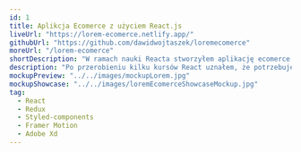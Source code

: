 ```yaml
---
id: 1
title: Aplikcja Ecomerce z użyciem React.js
liveUrl: "https://lorem-ecomerce.netlify.app/"
githubUrl: "https://github.com/dawidwojtaszek/loremecomerce"
moreUrl: "/lorem-ecomerce"
shortDescription: "W ramach nauki Reacta stworzyłem aplikację ecomerce.  Projekt okazał się świetnym sposobem na poszerzenie swoich umiejętności."
description: "Po przerobieniu kilku kursów React uznałem, że potrzebuję stworzyć własny projekt z użyciem tej biblioteki i postanowiłem przygotować fikcyjną aplikację e-comerce z podstawowymi funkcjami. Projekt okazał się świetnym sposobem na naukę  nowych technologi oraz utrwalenie już przyswojonej wiedzy. Do przygotowania projektu użyłem Adobe XD, komponenty stylowałem z wykorzystaniem styled-components, a animację wykonałem z Framer Motion. Podczas tworzenia tej aplikacji miałem okazję przygotować wiele komponentów typowych dla stron e-comerce takich jak: koszyk zakupowy, listę życzeń, modal z szybkim podglądem produktu, powiadomienia czy wyświetlanie ilości gwiazdek w zależności od oceny produktu. Największą zaletą pracy nad tą aplikacją jest duża ilość przemyśleń i błędów, które mogę wykorzystać w następnych projektach."
mockupPreview: "../../images/mockupLorem.jpg"
mockupShowcase: "../../images/loremEcomerceShowcaseMockup.jpg"
tag:
  - React
  - Redux
  - Styled-components
  - Framer Motion
  - Adobe Xd
---
```

